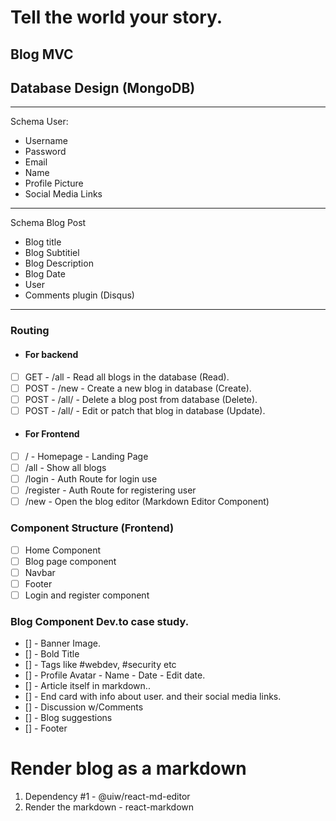 # Tell the world your story. 
## Blog MVC

## Database Design (MongoDB)
<hr>
Schema User:

 - Username
 - Password
 - Email
 - Name
 - Profile Picture
 - Social Media Links

<hr>
Schema Blog Post 

 - Blog title
 - Blog Subtitiel
 - Blog Description
 - Blog Date
 - User
 - Comments plugin (Disqus)
<hr>

### Routing 

 - #### For backend

 - [ ] GET - /all - Read all blogs in the database (Read).
 - [ ]  POST - /new - Create a new blog in database (Create).
 - [ ]  POST - /all/<blogID> - Delete a blog post from database (Delete).
 - [ ] POST - /all/<blogID>  - Edit or patch that blog in database (Update).

 - #### For Frontend

 - [ ] / - Homepage - Landing Page
 - [ ] /all - Show all blogs 
 - [ ] /login - Auth Route for login use
 - [ ] /register - Auth Route for registering user
 - [ ] /new - Open the blog editor (Markdown Editor Component)

### Component Structure (Frontend)

 - [ ] Home Component
 - [ ]  Blog page component
 - [ ] Navbar
 - [ ] Footer
 - [ ] Login and register component

### Blog Component Dev.to case study.
- [] - Banner Image.
- [] - Bold Title
- [] - Tags like #webdev, #security etc
- [] - Profile Avatar - Name - Date - Edit date.
- [] - Article itself in markdown..
- [] - End card with info about user. and their social media links.
- [] - Discussion w/Comments
- [] - Blog suggestions 
- [] - Footer


# Render blog as a markdown 
1. Dependency #1 - @uiw/react-md-editor
2. Render the markdown - react-markdown